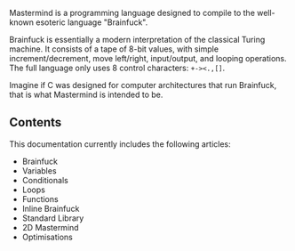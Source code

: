 Mastermind is a programming language designed to compile to the well-known esoteric language "Brainfuck".

Brainfuck is essentially a modern interpretation of the classical Turing machine. It consists of a tape of 8-bit values, with simple increment/decrement, move left/right, input/output, and looping operations. The full language only uses 8 control characters: `+-><.,[]`.

Imagine if C was designed for computer architectures that run Brainfuck, that is what Mastermind is intended to be.

## Contents

This documentation currently includes the following articles:

- Brainfuck
- Variables
- Conditionals
- Loops
- Functions
- Inline Brainfuck
- Standard Library
- 2D Mastermind
- Optimisations
